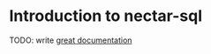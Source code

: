 # Introduction to nectar-sql

TODO: write [great documentation](http://jacobian.org/writing/what-to-write/)
